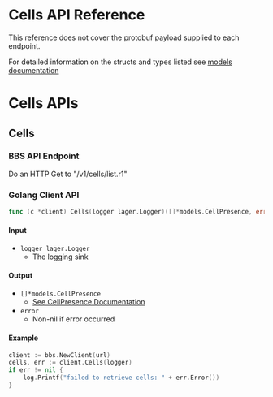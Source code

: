 # Cells API Reference

This reference does not cover the protobuf payload supplied to each endpoint.

For detailed information on the structs and types listed see [models documentation](https://godoc.org/code.cloudfoundry.org/bbs/models)

# Cells APIs

## Cells

### BBS API Endpoint
Do an HTTP Get to "/v1/cells/list.r1"

### Golang Client API
```go
func (c *client) Cells(logger lager.Logger)([]*models.CellPresence, error)
```

#### Input
* `logger lager.Logger`
  * The logging sink

#### Output
* `[]*models.CellPresence`
  * [See CellPresence Documentation](https://godoc.org/code.cloudfoundry.org/bbs/models#CellPresence)
* `error`
  * Non-nil if error occurred

#### Example

```go
client := bbs.NewClient(url)
cells, err := client.Cells(logger)
if err != nil {
    log.Printf("failed to retrieve cells: " + err.Error())
}
```
